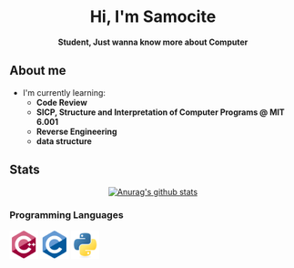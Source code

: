 <div align="center">
  
# Hi, I'm Samocite

**Student, Just wanna know more about Computer**
  
</div>

## About me

- I'm currently learning:
  - **Code Review**
  - **SICP, Structure and Interpretation of Computer Programs @ MIT 6.001**
  - **Reverse Engineering**
  - **data structure**

## Stats
<div align="center">
  
[![Anurag's github stats](https://github-readme-stats.vercel.app/api?username=Samocite)](https://github.com/anuraghazra/github-readme-stats)

</div>

### Programming Languages

[<img src="https://raw.githubusercontent.com/devicons/devicon/master/icons/cplusplus/cplusplus-original.svg" alt="cpp" width="50" height="50" />](https://www.cplusplus.com)
[<img src="https://raw.githubusercontent.com/devicons/devicon/master/icons/c/c-original.svg" alt="c" width="50" height="50" />](https://www.cprogramming.com)
[<img src="https://raw.githubusercontent.com/devicons/devicon/master/icons/python/python-original.svg" alt="python" width="50" height="50" />](https://www.python.org)
